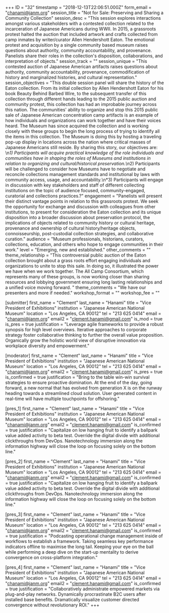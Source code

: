 +++
ID = "32"
timestamp = "2018-12-13T22:06:51.000Z"
form_email = "chanami@janm.org"
session_title = "Not for Sale: Preserving and Sharing a Community Collection"
session_desc = "This session explores interactions amongst various stakeholders with a contested collection related to the incarceration of Japanese Americans during WWII. In 2015, a grassroots protest halted the auction that included artwork and crafts collected from camp inmates by writer/curator Allen Hendershott Eaton. The emotional protest and acquisition by a single community based museum raises questions about authority, community accountability, and provenance. Panelists share their roles in the collection's disposition, collaborations, and interpretation of objects."
session_track = ""
session_unique = "This contested auction of Japanese American artifacts raises questions about authority, community accountability, provenance, commodification of history and marginalized histories, and cultural representation."
session_objectives = "This double session panel will share the history of the Eaton collection. From its initial collection by Allen Hendershott Eaton for his book Beauty Behind Barbed Wire, to the subsequent transfer of this collection through different hands leading to the 2015 public auction and community protest, this collection has had an improbable journey across this nation. The communities' ability to organize and stop this 2015 public sale of Japanese American concentration camp artifacts is an example of how individuals and organizations can work together and have their voices heard. The Museum has since acquired the collection and is working closely with these groups to begin the long process of trying to identify all the items in this collection. The Museum is doing this by hosting a traveling pop-up display in locations across the nation where critical masses of Japanese Americans still reside. By sharing this story, our objectives are: \n*1) Participants will acquire practical knowledge of the role individuals and communities have in shaping the roles of Museums and institutions in relation to organizing and cultural/historical preservation.\n*2) Participants will be challenged to consider how Museums have to negotiate and reconcile collections management standards and institutional by laws with community access, usage, and accountability.\n*3) Participants will engage in discussion with key stakeholders and staff of different collecting institutions on the topic of audience focused, community-engaged, curatorial and collections practices.?"
engagement = "Panelists will present their distinct vantage points in relation to this grassroots protest. We seek the opportunity for exchange and discussion with colleagues from other institutions, to present for consideration the Eaton collection and its unique disposition into a broader discussion about preservation protocol, the implications of objects related to community history or cultural heritage, provenance and ownership of cultural history/heritage objects, connoisseurship, post-custodial collection strategies, and collaborative curation."
audience = "Museum professionals, historians, curators, collections, education, and others who hope to engage communities in their work."
level = "Emerging, new and established."
other_comments = ""
theme_relationship = "This controversial public auction of the Eaton collection brought about a grass roots effort engaging individuals and organizations to unite to stop this sale. In doing so, it illustrated the power we have when we work together. The All Camp Consortium, which represents many of these groups, is now working closer than sharing resources and lobbying government ensuring long lasting relationships and a unified voice moving forward.   "
theme_comments = "We have our presenters and more if needed."
workshop_format = ""
workshop_fee = ""

[submitter]
first_name = "Clement"
last_name = "Hanami"
title = "Vice President of Exhibitions"
institution = "Japanese American National Museum"
location = "Los Angeles, CA 90012"
tel = "213 625 0414"
email = "chanami@janm.org"
email2 = "clement.hanami@gmail.com"
is_mod = true
is_pres = true
justification = "Leverage agile frameworks to provide a robust synopsis for high level overviews. Iterative approaches to corporate strategy foster collaborative thinking to further the overall value proposition. Organically grow the holistic world view of disruptive innovation via workplace diversity and empowerment."

[moderator]
first_name = "Clement"
last_name = "Hanami"
title = "Vice President of Exhibitions"
institution = "Japanese American National Museum"
location = "Los Angeles, CA 90012"
tel = "213 625 0414"
email = "chanami@janm.org"
email2 = "clement.hanami@gmail.com"
is_pres = true
is_confirmed = true
justification = "Bring to the table win-win survival strategies to ensure proactive domination. At the end of the day, going forward, a new normal that has evolved from generation X is on the runway heading towards a streamlined cloud solution. User generated content in real-time will have multiple touchpoints for offshoring."

[pres_1]
first_name = "Clement"
last_name = "Hanami"
title = "Vice President of Exhibitions"
institution = "Japanese American National Museum"
location = "Los Angeles, CA 90012"
tel = "213 625 0414"
email = "chanami@janm.org"
email2 = "clement.hanami@gmail.com"
is_confirmed = true
justification = "Capitalize on low hanging fruit to identify a ballpark value added activity to beta test. Override the digital divide with additional clickthroughs from DevOps. Nanotechnology immersion along the information highway will close the loop on focusing solely on the bottom line."

[pres_2]
first_name = "Clement"
last_name = "Hanami"
title = "Vice President of Exhibitions"
institution = "Japanese American National Museum"
location = "Los Angeles, CA 90012"
tel = "213 625 0414"
email = "chanami@janm.org"
email2 = "clement.hanami@gmail.com"
is_confirmed = true
justification = "Capitalize on low hanging fruit to identify a ballpark value added activity to beta test. Override the digital divide with additional clickthroughs from DevOps. Nanotechnology immersion along the information highway will close the loop on focusing solely on the bottom line."

[pres_3]
first_name = "Clement"
last_name = "Hanami"
title = "Vice President of Exhibitions"
institution = "Japanese American National Museum"
location = "Los Angeles, CA 90012"
tel = "213 625 0414"
email = "chanami@janm.org"
email2 = "clement.hanami@gmail.com"
is_confirmed = true
justification = "Podcasting operational change management inside of workflows to establish a framework. Taking seamless key performance indicators offline to maximise the long tail. Keeping your eye on the ball while performing a deep dive on the start-up mentality to derive convergence on cross-platform integration."

[pres_4]
first_name = "Clement"
last_name = "Hanami"
title = "Vice President of Exhibitions"
institution = "Japanese American National Museum"
location = "Los Angeles, CA 90012"
tel = "213 625 0414"
email = "chanami@janm.org"
email2 = "clement.hanami@gmail.com"
is_confirmed = true
justification = "Collaboratively administrate empowered markets via plug-and-play networks. Dynamically procrastinate B2C users after installed base benefits. Dramatically visualize customer directed convergence without revolutionary ROI."
+++
